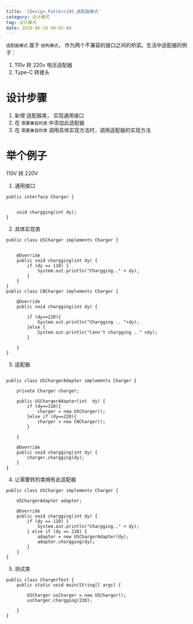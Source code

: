 ```yaml
---
title: '[Design_Pattern]05_适配器模式'
category: 设计模式
tag: 设计模式
date: 2018-06-10 00:05:00
---
```


`适配器模式`  属于 `结构模式`， 作为两个不兼容的接口之间的桥梁。生活中适配器的例子：
1. 110v 转 220v 电压适配器
2. Type-C 转接头

# 设计步骤

1. 新增 适配器类， 实现通用接口
2. 在 `需要兼容的类` 中添加此适配器
3. 在 `需要兼容的类` 调用具体实现方法时，调用适配器的实现方法


# 举个例子

110V 转 220V

1. 通用接口
```
public interface Charger {


    void chargging(int dy);
}

```
2. 具体实现类
```
public class USCharger implements Charger {

 
    @Override
    public void chargging(int dy) {
        if (dy == 110) {
            System.out.println("Chargging.." + dy);
        } 
    }
}
public class CNCharger implements Charger {

    @Override
    public void chargging(int dy) {

        if (dy==220){
            System.out.println("Chargging .. "+dy);
        }else {
            System.out.println("Cann't chargging .." +dy);
        }

    }
}

```
3. 适配器
```

public class USChargerAdapter implements Charger {

    private Charger charger;

    public USChargerAdapter(int  dy) {
        if (dy==110){
            charger = new USCharger();
        }else if (dy==220){
            charger = new CNCharger();
        }

    }

    @Override
    public void chargging(int dy) {
        charger.chargging(dy);
    }
}
```
4. 让需要转的类拥有此适配器
```
public class USCharger implements Charger {

    USChargerAdapter adapter;

    @Override
    public void chargging(int dy) {
        if (dy == 110) {
            System.out.println("Chargging.." + dy);
        } else if (dy == 220) {
            adapter = new USChargerAdapter(dy);
            adapter.chargging(dy);
        }
    }
}
```
5. 测试类
```
public class ChargerTest {
    public static void main(String[] args) {

        USCharger usCharger = new USCharger();
        usCharger.chargging(220);

    }
}
```